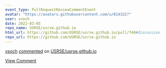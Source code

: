 ```yaml
---
event_type: PullRequestReviewCommentEvent
avatar: "https://avatars.githubusercontent.com/u/814322?"
user: vsoch
date: 2022-03-05
repo_name: USRSE/usrse.github.io
html_url: https://github.com/USRSE/usrse.github.io/pull/740#discussion_r820019138
repo_url: https://github.com/USRSE/usrse.github.io
---
```


<a href='https://github.com/vsoch' target='_blank'>vsoch</a> <a href='https://github.com/USRSE/usrse.github.io/pull/740#discussion_r820019138' target='_blank'>commented</a> on <a href='https://github.com/USRSE/usrse.github.io' target='_blank'>USRSE/usrse.github.io</a>

<a href='https://github.com/USRSE/usrse.github.io/pull/740#discussion_r820019138' target='_blank'>View Comment</a>